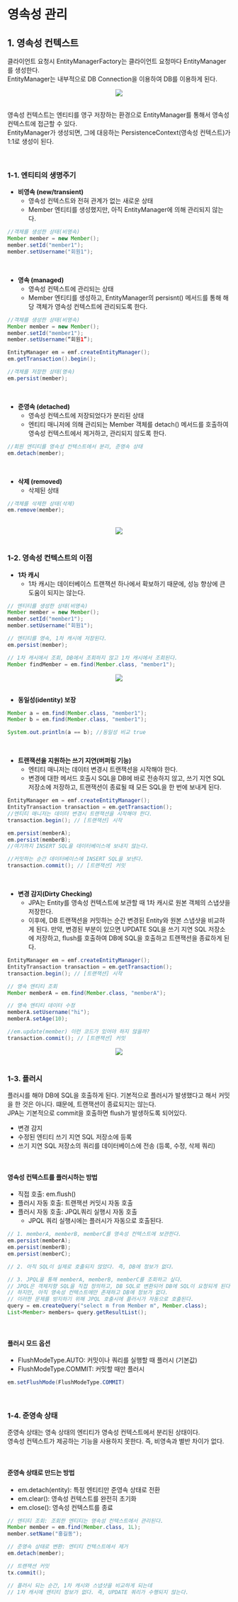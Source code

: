 # 영속성 관리

## 1. 영속성 컨텍스트

클라이언트 요청시 EntityManagerFactory는 클라이언트 요청마다 EntityManager를 생성한다.  
EntityManager는 내부적으로 DB Connection을 이용하여 DB를 이용하게 된다.  

<div align="center">
    <img src="./images/EntityManagerProcess.PNG">
</div>
<br/>

영속성 컨텍스트는 엔티티를 영구 저장하는 환경으로 EntityManager를 통해서 영속성 컨텍스트에 접근할 수 있다.  
EntityManager가 생성되면, 그에 대응하는 PersistenceContext(영속성 컨텍스트)가 1:1로 생성이 된다.  

<br/>

### 1-1. 엔티티의 생명주기

 - __비영속 (new/transient)__
    - 영속성 컨텍스트와 전혀 관계가 없는 새로운 상태
    - Member 엔티티를 생성했지만, 아직 EntityManager에 의해 관리되지 않는다.
```java
//객체를 생성한 상태(비영속) 
Member member = new Member(); 
member.setId("member1"); 
member.setUsername("회원1");
```
<br/>


 - __영속 (managed)__
    - 영속성 컨텍스트에 관리되는 상태
    - Member 엔티티를 생성하고, EntityManager의 persisnt() 메서드를 통해 해당 객체가 영속성 컨텍스트에 관리되도록 한다.
```java
//객체를 생성한 상태(비영속) 
Member member = new Member(); 
member.setId("member1"); 
member.setUsername(“회원1”);

EntityManager em = emf.createEntityManager();
em.getTransaction().begin();

//객체를 저장한 상태(영속)
em.persist(member);
```
<br/>

 - __준영속 (detached)__
    - 영속성 컨텍스트에 저장되었다가 분리된 상태
    - 엔티티 매니저에 의해 관리되는 Member 객체를 detach() 메서드를 호출하여 영속성 컨텍스트에서 제거하고, 관리되지 않도록 한다.
```java
//회원 엔티티를 영속성 컨텍스트에서 분리, 준영속 상태 
em.detach(member);
```
<br/>

 - __삭제 (removed)__
    - 삭제된 상태
```java
//객체를 삭제한 상태(삭제) 
em.remove(member);
```
<br/>

<div align="center">
    <img src="./images/EntityLifeCyclce.PNG">
</div>
<br/>

### 1-2. 영속성 컨텍스트의 이점

 - __1차 캐시__
    - 1차 캐시는 데이터베이스 트랜잭션 하나에서 확보하기 때문에, 성능 향상에 큰 도움이 되지는 않는다.
```java
// 엔티티를 생성한 상태(비영속) 
Member member = new Member(); 
member.setId("member1"); 
member.setUsername("회원1");

// 엔티티를 영속, 1차 캐시에 저장된다.
em.persist(member);

// 1차 캐시에서 조회, DB에서 조회하지 않고 1차 캐시에서 조회된다.
Member findMember = em.find(Member.class, "member1");
```
<div align="center">
    <img src="./images/Persistence_Cache.PNG">
</div>
<br/>

 - __동일성(identity) 보장__
```java
Member a = em.find(Member.class, "member1"); 
Member b = em.find(Member.class, "member1");

System.out.println(a == b); //동일성 비교 true
```
<br/>

 - __트랜잭션을 지원하는 쓰기 지연(버퍼링 기능)__
    - 엔티티 매니저는 데이터 변경시 트랜잭션을 시작해야 한다.
    - 변경에 대한 메서드 호출시 SQL을 DB에 바로 전송하지 않고, 쓰기 지연 SQL 저장소에 저장하고, 트랜잭션이 종료될 때 모든 SQL을 한 번에 보내게 된다.
```java
EntityManager em = emf.createEntityManager();
EntityTransaction transaction = em.getTransaction();
//엔티티 매니저는 데이터 변경시 트랜잭션을 시작해야 한다.
transaction.begin(); // [트랜잭션] 시작

em.persist(memberA);
em.persist(memberB);
//여기까지 INSERT SQL을 데이터베이스에 보내지 않는다.

//커밋하는 순간 데이터베이스에 INSERT SQL을 보낸다.
transaction.commit(); // [트랜잭션] 커밋
```
<br/>

 - __변경 감지(Dirty Checking)__
    - JPA는 Entity를 영속성 컨텍스트에 보관할 때 1차 캐시로 원본 객체의 스냅샷을 저장한다.
    - 이후에, DB 트랜잭션을 커밋하는 순간 변경된 Entity와 원본 스냅샷을 비교하게 된다. 만약, 변경된 부분이 있으면 UPDATE SQL을 쓰기 지연 SQL 저장소에 저장하고, flush를 호출하여 DB에 SQL을 호출하고 트랜잭션을 종료하게 된다.
```java
EntityManager em = emf.createEntityManager();
EntityTransaction transaction = em.getTransaction();
transaction.begin(); // [트랜잭션] 시작

// 영속 엔티티 조회
Member memberA = em.find(Member.class, "memberA");

// 영속 엔티티 데이터 수정
memberA.setUsername("hi");
memberA.setAge(10);

//em.update(member) 이런 코드가 있어야 하지 않을까?
transaction.commit(); // [트랜잭션] 커밋
```
<div align="center">
    <img src="./images/Persistence_Dirty_Checking.PNG">
</div>
<br/>

### 1-3. 플러시

플러시를 해야 DB에 SQL을 호출하게 된다. 기본적으로 플러시가 발생했다고 해서 커밋을 한 것은 아니다. 떄문에, 트랜잭션이 종료되지는 않는다.  
JPA는 기본적으로 commit을 호출하면 flush가 발생하도록 되어있다.  
 - 변경 감지
 - 수정된 엔티티 쓰기 지연 SQL 저장소에 등록
 -  쓰기 지연 SQL 저장소의 쿼리를 데이터베이스에 전송 (등록, 수정, 삭제 쿼리)

<br/>

#### 영속성 컨텍스트를 플러시하는 방법

 - 직접 호출: em.flush()
 - 플러시 자동 호출: 트랜잭션 커밋시 자동 호출
 - 플러시 자동 호출: JPQL쿼리 실행시 자동 호출
    - JPQL 쿼리 실행시에는 플러시가 자동으로 호출된다.
```java
// 1. memberA, memberB, memberC를 영속성 컨텍스트에 보관한다.
em.persist(memberA);
em.persist(memberB);
em.persist(memberC);

// 2. 아직 SQL이 실제로 호출되지 않았다. 즉, DB에 정보가 없다.

// 3. JPQL을 통해 memberA, memberB, memberC를 조회하고 싶다.
// JPQL은 객체지향 SQL을 직접 정의하고, DB SQL로 변환되어 DB에 SQL이 요청되게 된다.
// 하지만, 아직 영속성 컨텍스트에만 존재하고 DB에 정보가 없다.
// 이러한 문제를 방지하기 위해 JPQL 호출시에 플러시가 자동으로 호출된다.
query = em.createQuery("select m from Member m", Member.class);
List<Member> members= query.getResultList();
```

<br/>

#### 플러시 모드 옵션

 - FlushModeType.AUTO: 커밋이나 쿼리를 실행할 때 플러시 (기본값) 
 - FlushModeType.COMMIT: 커밋할 때만 플러시

```java
em.setFlushMode(FlushModeType.COMMIT)
```

<br/>

### 1-4. 준영속 상태

준영속 상태는 영속 상태의 엔티티가 영속성 컨텍스트에서 분리된 상태이다.  
영속성 컨텍스트가 제공하는 기능을 사용하지 못한다. 즉, 비영속과 별반 차이가 없다.  

<br/>

#### 준영속 상태로 만드는 방법

 - em.detach(entity): 특정 엔티티만 준영속 상태로 전환 
 - em.clear(): 영속성 컨텍스트를 완전히 초기화 
 - em.close(): 영속성 컨텍스트를 종료

```java
// 엔티티 조회: 조회한 엔티티는 영속성 컨텍스트에서 관리된다.
Member member = em.find(Member.class, 1L);
member.setName("홍길동");

// 준영속 상태로 변환: 엔티티 컨텍스트에서 제거
em.detach(member);

// 트랜잭션 커밋
tx.commit();

// 플러시 되는 순간, 1차 캐시와 스냅샷을 비교하게 되는데
// 1차 캐시에 엔티티 정보가 없다. 즉, UPDATE 쿼리가 수행되지 않는다.
```

